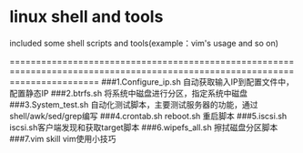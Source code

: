 # linux shell and tools
included some shell scripts and tools(example：vim's usage and so on)


=============================================================================================================================
###1.Configure_ip.sh             自动获取输入IP到配置文件中，配置静态IP
###2.btrfs.sh                    将系统中磁盘进行分区，指定系统中磁盘
###3.System_test.sh              自动化测试脚本，主要测试服务器的功能，通过shell/awk/sed/grep编写
###4.crontab.sh reboot.sh        重启脚本
###5.iscsi.sh                    iscsi.sh客户端发现和获取target脚本
###6.wipefs_all.sh               擦拭磁盘分区脚本
###7.vim skill                   vim使用小技巧
